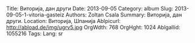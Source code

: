 Title: Виторија, дан други
Date: 2013-09-05
Category: album
Slug: 2013-09-05-1-vitoria-gasteiz
Authors: Zoltan Csala
Summary: Виторија, дан други.
Location: Виторија, Шпанија
Ablpicurl: http://abload.de/img/ugrv5.jpg
OrgWdth: 768
OrgHght: 1024
Ablgallid: 1055216
Tags:
Lang: sr

